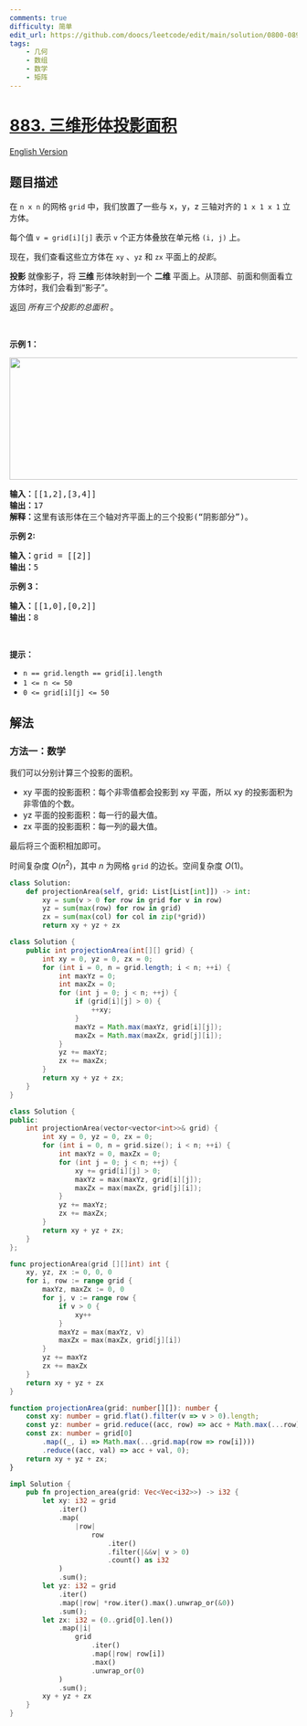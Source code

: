 ```yaml
---
comments: true
difficulty: 简单
edit_url: https://github.com/doocs/leetcode/edit/main/solution/0800-0899/0883.Projection%20Area%20of%203D%20Shapes/README.md
tags:
    - 几何
    - 数组
    - 数学
    - 矩阵
---
```


<!-- problem:start -->

# [883. 三维形体投影面积](https://leetcode.cn/problems/projection-area-of-3d-shapes)

[English Version](/solution/0800-0899/0883.Projection%20Area%20of%203D%20Shapes/README_EN.md)

## 题目描述

<!-- description:start -->

<p>在<meta charset="UTF-8" />&nbsp;<code>n x n</code>&nbsp;的网格<meta charset="UTF-8" />&nbsp;<code>grid</code>&nbsp;中，我们放置了一些与 x，y，z 三轴对齐的<meta charset="UTF-8" />&nbsp;<code>1 x 1 x 1</code>&nbsp;立方体。</p>

<p>每个值&nbsp;<code>v = grid[i][j]</code>&nbsp;表示 <code>v</code>&nbsp;个正方体叠放在单元格&nbsp;<code>(i, j)</code>&nbsp;上。</p>

<p>现在，我们查看这些立方体在 <code>xy</code>&nbsp;、<code>yz</code>&nbsp;和 <code>zx</code>&nbsp;平面上的<em>投影</em>。</p>

<p><strong>投影</strong>&nbsp;就像影子，将 <strong>三维</strong> 形体映射到一个 <strong>二维</strong> 平面上。从顶部、前面和侧面看立方体时，我们会看到“影子”。</p>

<p>返回 <em>所有三个投影的总面积</em> 。</p>

<p>&nbsp;</p>

<ul>
</ul>

<ul>
</ul>

<ul>
</ul>

<ul>
</ul>

<p><strong>示例 1：</strong></p>

<p><img alt="" src="https://fastly.jsdelivr.net/gh/doocs/leetcode@main/solution/0800-0899/0883.Projection%20Area%20of%203D%20Shapes/images/shadow.png" style="height: 214px; width: 800px;" /></p>

<pre>
<strong>输入：</strong>[[1,2],[3,4]]
<strong>输出：</strong>17
<strong>解释：</strong>这里有该形体在三个轴对齐平面上的三个投影(“阴影部分”)。
</pre>

<p><strong>示例&nbsp;2:</strong></p>

<pre>
<strong>输入：</strong>grid = [[2]]
<strong>输出：</strong>5
</pre>

<p><strong>示例 3：</strong></p>

<pre>
<strong>输入：</strong>[[1,0],[0,2]]
<strong>输出：</strong>8
</pre>

<p>&nbsp;</p>

<p><strong>提示：</strong></p>

<ul>
	<li><code>n == grid.length == grid[i].length</code></li>
	<li><code>1 &lt;= n &lt;= 50</code></li>
	<li><code>0 &lt;= grid[i][j] &lt;= 50</code></li>
</ul>

<!-- description:end -->

## 解法

<!-- solution:start -->

### 方法一：数学

我们可以分别计算三个投影的面积。

-   xy 平面的投影面积：每个非零值都会投影到 xy 平面，所以 xy 的投影面积为非零值的个数。
-   yz 平面的投影面积：每一行的最大值。
-   zx 平面的投影面积：每一列的最大值。

最后将三个面积相加即可。

时间复杂度 $O(n^2)$，其中 $n$ 为网格 `grid` 的边长。空间复杂度 $O(1)$。

<!-- tabs:start -->

```python
class Solution:
    def projectionArea(self, grid: List[List[int]]) -> int:
        xy = sum(v > 0 for row in grid for v in row)
        yz = sum(max(row) for row in grid)
        zx = sum(max(col) for col in zip(*grid))
        return xy + yz + zx
```

```java
class Solution {
    public int projectionArea(int[][] grid) {
        int xy = 0, yz = 0, zx = 0;
        for (int i = 0, n = grid.length; i < n; ++i) {
            int maxYz = 0;
            int maxZx = 0;
            for (int j = 0; j < n; ++j) {
                if (grid[i][j] > 0) {
                    ++xy;
                }
                maxYz = Math.max(maxYz, grid[i][j]);
                maxZx = Math.max(maxZx, grid[j][i]);
            }
            yz += maxYz;
            zx += maxZx;
        }
        return xy + yz + zx;
    }
}
```

```cpp
class Solution {
public:
    int projectionArea(vector<vector<int>>& grid) {
        int xy = 0, yz = 0, zx = 0;
        for (int i = 0, n = grid.size(); i < n; ++i) {
            int maxYz = 0, maxZx = 0;
            for (int j = 0; j < n; ++j) {
                xy += grid[i][j] > 0;
                maxYz = max(maxYz, grid[i][j]);
                maxZx = max(maxZx, grid[j][i]);
            }
            yz += maxYz;
            zx += maxZx;
        }
        return xy + yz + zx;
    }
};
```

```go
func projectionArea(grid [][]int) int {
	xy, yz, zx := 0, 0, 0
	for i, row := range grid {
		maxYz, maxZx := 0, 0
		for j, v := range row {
			if v > 0 {
				xy++
			}
			maxYz = max(maxYz, v)
			maxZx = max(maxZx, grid[j][i])
		}
		yz += maxYz
		zx += maxZx
	}
	return xy + yz + zx
}
```

```ts
function projectionArea(grid: number[][]): number {
    const xy: number = grid.flat().filter(v => v > 0).length;
    const yz: number = grid.reduce((acc, row) => acc + Math.max(...row), 0);
    const zx: number = grid[0]
        .map((_, i) => Math.max(...grid.map(row => row[i])))
        .reduce((acc, val) => acc + val, 0);
    return xy + yz + zx;
}
```

```rust
impl Solution {
    pub fn projection_area(grid: Vec<Vec<i32>>) -> i32 {
        let xy: i32 = grid
            .iter()
            .map(
                |row|
                    row
                        .iter()
                        .filter(|&&v| v > 0)
                        .count() as i32
            )
            .sum();
        let yz: i32 = grid
            .iter()
            .map(|row| *row.iter().max().unwrap_or(&0))
            .sum();
        let zx: i32 = (0..grid[0].len())
            .map(|i|
                grid
                    .iter()
                    .map(|row| row[i])
                    .max()
                    .unwrap_or(0)
            )
            .sum();
        xy + yz + zx
    }
}
```

<!-- tabs:end -->

<!-- solution:end -->

<!-- problem:end -->
